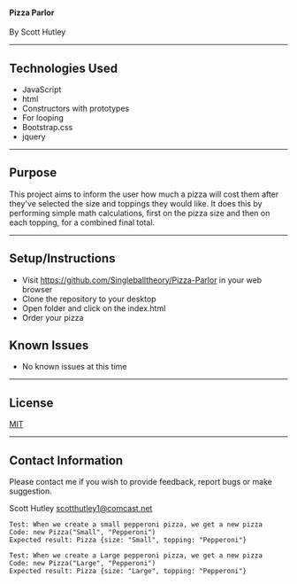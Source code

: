 #### Pizza Parlor
By Scott Hutley

----

## Technologies Used
* JavaScript
* html 
* Constructors with prototypes
* For looping
* Bootstrap.css
* jquery

----

## Purpose
This project aims to inform the user how much a pizza will cost them after they've selected the size and toppings they would like. It does this by performing simple math calculations, first on the pizza size and then on each topping, for a combined final total. 

----

## Setup/Instructions
* Visit https://github.com/Singleballtheory/Pizza-Parlor in your web browser
* Clone the repository to your desktop
* Open folder and click on the index.html
* Order your pizza

## Known Issues
* No known issues at this time

----

## License
[MIT](.license.txt)

----

## Contact Information
Please contact me if you wish to provide feedback, report bugs or make suggestion.

Scott Hutley scotthutley1@comcast.net



```
Test: When we create a small pepperoni pizza, we get a new pizza
Code: new Pizza("Small", "Pepperoni")
Expected result: Pizza {size: "Small", topping: "Pepperoni"}
```

```
Test: When we create a Large pepperoni pizza, we get a new pizza
Code: new Pizza("Large", "Pepperoni")
Expected result: Pizza {size: "Large", topping: "Pepperoni"}
```

